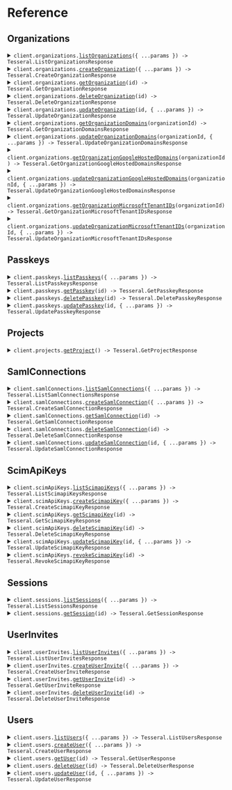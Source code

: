 # Reference

## Organizations

<details><summary><code>client.organizations.<a href="/src/api/resources/organizations/client/Client.ts">listOrganizations</a>({ ...params }) -> Tesseral.ListOrganizationsResponse</code></summary>
<dl>
<dd>

#### 📝 Description

<dl>
<dd>

<dl>
<dd>

List Organizations.

</dd>
</dl>
</dd>
</dl>

#### 🔌 Usage

<dl>
<dd>

<dl>
<dd>

```typescript
await client.organizations.listOrganizations();
```

</dd>
</dl>
</dd>
</dl>

#### ⚙️ Parameters

<dl>
<dd>

<dl>
<dd>

**request:** `Tesseral.OrganizationsListOrganizationsRequest`

</dd>
</dl>

<dl>
<dd>

**requestOptions:** `Organizations.RequestOptions`

</dd>
</dl>
</dd>
</dl>

</dd>
</dl>
</details>

<details><summary><code>client.organizations.<a href="/src/api/resources/organizations/client/Client.ts">createOrganization</a>({ ...params }) -> Tesseral.CreateOrganizationResponse</code></summary>
<dl>
<dd>

#### 📝 Description

<dl>
<dd>

<dl>
<dd>

Create an Organization.

</dd>
</dl>
</dd>
</dl>

#### 🔌 Usage

<dl>
<dd>

<dl>
<dd>

```typescript
await client.organizations.createOrganization({});
```

</dd>
</dl>
</dd>
</dl>

#### ⚙️ Parameters

<dl>
<dd>

<dl>
<dd>

**request:** `Tesseral.Organization`

</dd>
</dl>

<dl>
<dd>

**requestOptions:** `Organizations.RequestOptions`

</dd>
</dl>
</dd>
</dl>

</dd>
</dl>
</details>

<details><summary><code>client.organizations.<a href="/src/api/resources/organizations/client/Client.ts">getOrganization</a>(id) -> Tesseral.GetOrganizationResponse</code></summary>
<dl>
<dd>

#### 📝 Description

<dl>
<dd>

<dl>
<dd>

Get an Organization.

</dd>
</dl>
</dd>
</dl>

#### 🔌 Usage

<dl>
<dd>

<dl>
<dd>

```typescript
await client.organizations.getOrganization("id");
```

</dd>
</dl>
</dd>
</dl>

#### ⚙️ Parameters

<dl>
<dd>

<dl>
<dd>

**id:** `string` — The Organization ID.

</dd>
</dl>

<dl>
<dd>

**requestOptions:** `Organizations.RequestOptions`

</dd>
</dl>
</dd>
</dl>

</dd>
</dl>
</details>

<details><summary><code>client.organizations.<a href="/src/api/resources/organizations/client/Client.ts">deleteOrganization</a>(id) -> Tesseral.DeleteOrganizationResponse</code></summary>
<dl>
<dd>

#### 📝 Description

<dl>
<dd>

<dl>
<dd>

Delete an Organization.

</dd>
</dl>
</dd>
</dl>

#### 🔌 Usage

<dl>
<dd>

<dl>
<dd>

```typescript
await client.organizations.deleteOrganization("id");
```

</dd>
</dl>
</dd>
</dl>

#### ⚙️ Parameters

<dl>
<dd>

<dl>
<dd>

**id:** `string` — The Organization ID.

</dd>
</dl>

<dl>
<dd>

**requestOptions:** `Organizations.RequestOptions`

</dd>
</dl>
</dd>
</dl>

</dd>
</dl>
</details>

<details><summary><code>client.organizations.<a href="/src/api/resources/organizations/client/Client.ts">updateOrganization</a>(id, { ...params }) -> Tesseral.UpdateOrganizationResponse</code></summary>
<dl>
<dd>

#### 📝 Description

<dl>
<dd>

<dl>
<dd>

Update an Organization.

</dd>
</dl>
</dd>
</dl>

#### 🔌 Usage

<dl>
<dd>

<dl>
<dd>

```typescript
await client.organizations.updateOrganization("id", {});
```

</dd>
</dl>
</dd>
</dl>

#### ⚙️ Parameters

<dl>
<dd>

<dl>
<dd>

**id:** `string` — The Organization ID.

</dd>
</dl>

<dl>
<dd>

**request:** `Tesseral.Organization`

</dd>
</dl>

<dl>
<dd>

**requestOptions:** `Organizations.RequestOptions`

</dd>
</dl>
</dd>
</dl>

</dd>
</dl>
</details>

<details><summary><code>client.organizations.<a href="/src/api/resources/organizations/client/Client.ts">getOrganizationDomains</a>(organizationId) -> Tesseral.GetOrganizationDomainsResponse</code></summary>
<dl>
<dd>

#### 📝 Description

<dl>
<dd>

<dl>
<dd>

Get Organization Domains.

</dd>
</dl>
</dd>
</dl>

#### 🔌 Usage

<dl>
<dd>

<dl>
<dd>

```typescript
await client.organizations.getOrganizationDomains("organizationId");
```

</dd>
</dl>
</dd>
</dl>

#### ⚙️ Parameters

<dl>
<dd>

<dl>
<dd>

**organizationId:** `string` — The Organization ID.

</dd>
</dl>

<dl>
<dd>

**requestOptions:** `Organizations.RequestOptions`

</dd>
</dl>
</dd>
</dl>

</dd>
</dl>
</details>

<details><summary><code>client.organizations.<a href="/src/api/resources/organizations/client/Client.ts">updateOrganizationDomains</a>(organizationId, { ...params }) -> Tesseral.UpdateOrganizationDomainsResponse</code></summary>
<dl>
<dd>

#### 📝 Description

<dl>
<dd>

<dl>
<dd>

Update Organization Domains.

</dd>
</dl>
</dd>
</dl>

#### 🔌 Usage

<dl>
<dd>

<dl>
<dd>

```typescript
await client.organizations.updateOrganizationDomains("organizationId", {});
```

</dd>
</dl>
</dd>
</dl>

#### ⚙️ Parameters

<dl>
<dd>

<dl>
<dd>

**organizationId:** `string` — The Organization ID.

</dd>
</dl>

<dl>
<dd>

**request:** `Tesseral.OrganizationDomains`

</dd>
</dl>

<dl>
<dd>

**requestOptions:** `Organizations.RequestOptions`

</dd>
</dl>
</dd>
</dl>

</dd>
</dl>
</details>

<details><summary><code>client.organizations.<a href="/src/api/resources/organizations/client/Client.ts">getOrganizationGoogleHostedDomains</a>(organizationId) -> Tesseral.GetOrganizationGoogleHostedDomainsResponse</code></summary>
<dl>
<dd>

#### 📝 Description

<dl>
<dd>

<dl>
<dd>

Get Organization Google Hosted Domains.

</dd>
</dl>
</dd>
</dl>

#### 🔌 Usage

<dl>
<dd>

<dl>
<dd>

```typescript
await client.organizations.getOrganizationGoogleHostedDomains("organizationId");
```

</dd>
</dl>
</dd>
</dl>

#### ⚙️ Parameters

<dl>
<dd>

<dl>
<dd>

**organizationId:** `string` — The ID of the Organization.

</dd>
</dl>

<dl>
<dd>

**requestOptions:** `Organizations.RequestOptions`

</dd>
</dl>
</dd>
</dl>

</dd>
</dl>
</details>

<details><summary><code>client.organizations.<a href="/src/api/resources/organizations/client/Client.ts">updateOrganizationGoogleHostedDomains</a>(organizationId, { ...params }) -> Tesseral.UpdateOrganizationGoogleHostedDomainsResponse</code></summary>
<dl>
<dd>

#### 📝 Description

<dl>
<dd>

<dl>
<dd>

Update Organization Google Hosted Domains.

</dd>
</dl>
</dd>
</dl>

#### 🔌 Usage

<dl>
<dd>

<dl>
<dd>

```typescript
await client.organizations.updateOrganizationGoogleHostedDomains("organizationId", {});
```

</dd>
</dl>
</dd>
</dl>

#### ⚙️ Parameters

<dl>
<dd>

<dl>
<dd>

**organizationId:** `string` — The ID of the Organization.

</dd>
</dl>

<dl>
<dd>

**request:** `Tesseral.OrganizationGoogleHostedDomains`

</dd>
</dl>

<dl>
<dd>

**requestOptions:** `Organizations.RequestOptions`

</dd>
</dl>
</dd>
</dl>

</dd>
</dl>
</details>

<details><summary><code>client.organizations.<a href="/src/api/resources/organizations/client/Client.ts">getOrganizationMicrosoftTenantIDs</a>(organizationId) -> Tesseral.GetOrganizationMicrosoftTenantIDsResponse</code></summary>
<dl>
<dd>

#### 📝 Description

<dl>
<dd>

<dl>
<dd>

Get Organization Microsoft Tenant IDs.

</dd>
</dl>
</dd>
</dl>

#### 🔌 Usage

<dl>
<dd>

<dl>
<dd>

```typescript
await client.organizations.getOrganizationMicrosoftTenantIDs("organizationId");
```

</dd>
</dl>
</dd>
</dl>

#### ⚙️ Parameters

<dl>
<dd>

<dl>
<dd>

**organizationId:** `string` — The ID of the Organization.

</dd>
</dl>

<dl>
<dd>

**requestOptions:** `Organizations.RequestOptions`

</dd>
</dl>
</dd>
</dl>

</dd>
</dl>
</details>

<details><summary><code>client.organizations.<a href="/src/api/resources/organizations/client/Client.ts">updateOrganizationMicrosoftTenantIDs</a>(organizationId, { ...params }) -> Tesseral.UpdateOrganizationMicrosoftTenantIDsResponse</code></summary>
<dl>
<dd>

#### 📝 Description

<dl>
<dd>

<dl>
<dd>

Update Organization Microsoft Tenant IDs.

</dd>
</dl>
</dd>
</dl>

#### 🔌 Usage

<dl>
<dd>

<dl>
<dd>

```typescript
await client.organizations.updateOrganizationMicrosoftTenantIDs("organizationId", {});
```

</dd>
</dl>
</dd>
</dl>

#### ⚙️ Parameters

<dl>
<dd>

<dl>
<dd>

**organizationId:** `string` — The ID of the Organization.

</dd>
</dl>

<dl>
<dd>

**request:** `Tesseral.OrganizationMicrosoftTenantIDs`

</dd>
</dl>

<dl>
<dd>

**requestOptions:** `Organizations.RequestOptions`

</dd>
</dl>
</dd>
</dl>

</dd>
</dl>
</details>

## Passkeys

<details><summary><code>client.passkeys.<a href="/src/api/resources/passkeys/client/Client.ts">listPasskeys</a>({ ...params }) -> Tesseral.ListPasskeysResponse</code></summary>
<dl>
<dd>

#### 📝 Description

<dl>
<dd>

<dl>
<dd>

List Passkeys.

</dd>
</dl>
</dd>
</dl>

#### 🔌 Usage

<dl>
<dd>

<dl>
<dd>

```typescript
await client.passkeys.listPasskeys();
```

</dd>
</dl>
</dd>
</dl>

#### ⚙️ Parameters

<dl>
<dd>

<dl>
<dd>

**request:** `Tesseral.PasskeysListPasskeysRequest`

</dd>
</dl>

<dl>
<dd>

**requestOptions:** `Passkeys.RequestOptions`

</dd>
</dl>
</dd>
</dl>

</dd>
</dl>
</details>

<details><summary><code>client.passkeys.<a href="/src/api/resources/passkeys/client/Client.ts">getPasskey</a>(id) -> Tesseral.GetPasskeyResponse</code></summary>
<dl>
<dd>

#### 📝 Description

<dl>
<dd>

<dl>
<dd>

Get a Passkey.

</dd>
</dl>
</dd>
</dl>

#### 🔌 Usage

<dl>
<dd>

<dl>
<dd>

```typescript
await client.passkeys.getPasskey("id");
```

</dd>
</dl>
</dd>
</dl>

#### ⚙️ Parameters

<dl>
<dd>

<dl>
<dd>

**id:** `string` — The Passkey ID.

</dd>
</dl>

<dl>
<dd>

**requestOptions:** `Passkeys.RequestOptions`

</dd>
</dl>
</dd>
</dl>

</dd>
</dl>
</details>

<details><summary><code>client.passkeys.<a href="/src/api/resources/passkeys/client/Client.ts">deletePasskey</a>(id) -> Tesseral.DeletePasskeyResponse</code></summary>
<dl>
<dd>

#### 📝 Description

<dl>
<dd>

<dl>
<dd>

Delete a Passkey.

</dd>
</dl>
</dd>
</dl>

#### 🔌 Usage

<dl>
<dd>

<dl>
<dd>

```typescript
await client.passkeys.deletePasskey("id");
```

</dd>
</dl>
</dd>
</dl>

#### ⚙️ Parameters

<dl>
<dd>

<dl>
<dd>

**id:** `string` — The Passkey ID.

</dd>
</dl>

<dl>
<dd>

**requestOptions:** `Passkeys.RequestOptions`

</dd>
</dl>
</dd>
</dl>

</dd>
</dl>
</details>

<details><summary><code>client.passkeys.<a href="/src/api/resources/passkeys/client/Client.ts">updatePasskey</a>(id, { ...params }) -> Tesseral.UpdatePasskeyResponse</code></summary>
<dl>
<dd>

#### 📝 Description

<dl>
<dd>

<dl>
<dd>

Update a Passkey.

</dd>
</dl>
</dd>
</dl>

#### 🔌 Usage

<dl>
<dd>

<dl>
<dd>

```typescript
await client.passkeys.updatePasskey("id", {});
```

</dd>
</dl>
</dd>
</dl>

#### ⚙️ Parameters

<dl>
<dd>

<dl>
<dd>

**id:** `string` — The Passkey ID.

</dd>
</dl>

<dl>
<dd>

**request:** `Tesseral.Passkey`

</dd>
</dl>

<dl>
<dd>

**requestOptions:** `Passkeys.RequestOptions`

</dd>
</dl>
</dd>
</dl>

</dd>
</dl>
</details>

## Projects

<details><summary><code>client.projects.<a href="/src/api/resources/projects/client/Client.ts">getProject</a>() -> Tesseral.GetProjectResponse</code></summary>
<dl>
<dd>

#### 📝 Description

<dl>
<dd>

<dl>
<dd>

Get the current project.

</dd>
</dl>
</dd>
</dl>

#### 🔌 Usage

<dl>
<dd>

<dl>
<dd>

```typescript
await client.projects.getProject();
```

</dd>
</dl>
</dd>
</dl>

#### ⚙️ Parameters

<dl>
<dd>

<dl>
<dd>

**requestOptions:** `Projects.RequestOptions`

</dd>
</dl>
</dd>
</dl>

</dd>
</dl>
</details>

## SamlConnections

<details><summary><code>client.samlConnections.<a href="/src/api/resources/samlConnections/client/Client.ts">listSamlConnections</a>({ ...params }) -> Tesseral.ListSamlConnectionsResponse</code></summary>
<dl>
<dd>

#### 📝 Description

<dl>
<dd>

<dl>
<dd>

List SAML Connections.

</dd>
</dl>
</dd>
</dl>

#### 🔌 Usage

<dl>
<dd>

<dl>
<dd>

```typescript
await client.samlConnections.listSamlConnections();
```

</dd>
</dl>
</dd>
</dl>

#### ⚙️ Parameters

<dl>
<dd>

<dl>
<dd>

**request:** `Tesseral.SamlConnectionsListSamlConnectionsRequest`

</dd>
</dl>

<dl>
<dd>

**requestOptions:** `SamlConnections.RequestOptions`

</dd>
</dl>
</dd>
</dl>

</dd>
</dl>
</details>

<details><summary><code>client.samlConnections.<a href="/src/api/resources/samlConnections/client/Client.ts">createSamlConnection</a>({ ...params }) -> Tesseral.CreateSamlConnectionResponse</code></summary>
<dl>
<dd>

#### 📝 Description

<dl>
<dd>

<dl>
<dd>

Create a SAML Connection.

</dd>
</dl>
</dd>
</dl>

#### 🔌 Usage

<dl>
<dd>

<dl>
<dd>

```typescript
await client.samlConnections.createSamlConnection({});
```

</dd>
</dl>
</dd>
</dl>

#### ⚙️ Parameters

<dl>
<dd>

<dl>
<dd>

**request:** `Tesseral.SamlConnection`

</dd>
</dl>

<dl>
<dd>

**requestOptions:** `SamlConnections.RequestOptions`

</dd>
</dl>
</dd>
</dl>

</dd>
</dl>
</details>

<details><summary><code>client.samlConnections.<a href="/src/api/resources/samlConnections/client/Client.ts">getSamlConnection</a>(id) -> Tesseral.GetSamlConnectionResponse</code></summary>
<dl>
<dd>

#### 📝 Description

<dl>
<dd>

<dl>
<dd>

Get a SAML Connection.

</dd>
</dl>
</dd>
</dl>

#### 🔌 Usage

<dl>
<dd>

<dl>
<dd>

```typescript
await client.samlConnections.getSamlConnection("id");
```

</dd>
</dl>
</dd>
</dl>

#### ⚙️ Parameters

<dl>
<dd>

<dl>
<dd>

**id:** `string` — The SAML Connection ID.

</dd>
</dl>

<dl>
<dd>

**requestOptions:** `SamlConnections.RequestOptions`

</dd>
</dl>
</dd>
</dl>

</dd>
</dl>
</details>

<details><summary><code>client.samlConnections.<a href="/src/api/resources/samlConnections/client/Client.ts">deleteSamlConnection</a>(id) -> Tesseral.DeleteSamlConnectionResponse</code></summary>
<dl>
<dd>

#### 📝 Description

<dl>
<dd>

<dl>
<dd>

Delete a SAML Connection.

</dd>
</dl>
</dd>
</dl>

#### 🔌 Usage

<dl>
<dd>

<dl>
<dd>

```typescript
await client.samlConnections.deleteSamlConnection("id");
```

</dd>
</dl>
</dd>
</dl>

#### ⚙️ Parameters

<dl>
<dd>

<dl>
<dd>

**id:** `string` — The SAML Connection ID.

</dd>
</dl>

<dl>
<dd>

**requestOptions:** `SamlConnections.RequestOptions`

</dd>
</dl>
</dd>
</dl>

</dd>
</dl>
</details>

<details><summary><code>client.samlConnections.<a href="/src/api/resources/samlConnections/client/Client.ts">updateSamlConnection</a>(id, { ...params }) -> Tesseral.UpdateSamlConnectionResponse</code></summary>
<dl>
<dd>

#### 📝 Description

<dl>
<dd>

<dl>
<dd>

Update a SAML Connection.

</dd>
</dl>
</dd>
</dl>

#### 🔌 Usage

<dl>
<dd>

<dl>
<dd>

```typescript
await client.samlConnections.updateSamlConnection("id", {});
```

</dd>
</dl>
</dd>
</dl>

#### ⚙️ Parameters

<dl>
<dd>

<dl>
<dd>

**id:** `string` — The SAML Connection ID.

</dd>
</dl>

<dl>
<dd>

**request:** `Tesseral.SamlConnection`

</dd>
</dl>

<dl>
<dd>

**requestOptions:** `SamlConnections.RequestOptions`

</dd>
</dl>
</dd>
</dl>

</dd>
</dl>
</details>

## ScimApiKeys

<details><summary><code>client.scimApiKeys.<a href="/src/api/resources/scimApiKeys/client/Client.ts">listScimapiKeys</a>({ ...params }) -> Tesseral.ListScimapiKeysResponse</code></summary>
<dl>
<dd>

#### 📝 Description

<dl>
<dd>

<dl>
<dd>

List SCIM API Keys.

</dd>
</dl>
</dd>
</dl>

#### 🔌 Usage

<dl>
<dd>

<dl>
<dd>

```typescript
await client.scimApiKeys.listScimapiKeys();
```

</dd>
</dl>
</dd>
</dl>

#### ⚙️ Parameters

<dl>
<dd>

<dl>
<dd>

**request:** `Tesseral.ScimApiKeysListScimapiKeysRequest`

</dd>
</dl>

<dl>
<dd>

**requestOptions:** `ScimApiKeys.RequestOptions`

</dd>
</dl>
</dd>
</dl>

</dd>
</dl>
</details>

<details><summary><code>client.scimApiKeys.<a href="/src/api/resources/scimApiKeys/client/Client.ts">createScimapiKey</a>({ ...params }) -> Tesseral.CreateScimapiKeyResponse</code></summary>
<dl>
<dd>

#### 📝 Description

<dl>
<dd>

<dl>
<dd>

Create a SCIM API Key.

</dd>
</dl>
</dd>
</dl>

#### 🔌 Usage

<dl>
<dd>

<dl>
<dd>

```typescript
await client.scimApiKeys.createScimapiKey({});
```

</dd>
</dl>
</dd>
</dl>

#### ⚙️ Parameters

<dl>
<dd>

<dl>
<dd>

**request:** `Tesseral.ScimapiKey`

</dd>
</dl>

<dl>
<dd>

**requestOptions:** `ScimApiKeys.RequestOptions`

</dd>
</dl>
</dd>
</dl>

</dd>
</dl>
</details>

<details><summary><code>client.scimApiKeys.<a href="/src/api/resources/scimApiKeys/client/Client.ts">getScimapiKey</a>(id) -> Tesseral.GetScimapiKeyResponse</code></summary>
<dl>
<dd>

#### 📝 Description

<dl>
<dd>

<dl>
<dd>

Get a SCIM API Key.

</dd>
</dl>
</dd>
</dl>

#### 🔌 Usage

<dl>
<dd>

<dl>
<dd>

```typescript
await client.scimApiKeys.getScimapiKey("id");
```

</dd>
</dl>
</dd>
</dl>

#### ⚙️ Parameters

<dl>
<dd>

<dl>
<dd>

**id:** `string` — The SCIM API Key ID.

</dd>
</dl>

<dl>
<dd>

**requestOptions:** `ScimApiKeys.RequestOptions`

</dd>
</dl>
</dd>
</dl>

</dd>
</dl>
</details>

<details><summary><code>client.scimApiKeys.<a href="/src/api/resources/scimApiKeys/client/Client.ts">deleteScimapiKey</a>(id) -> Tesseral.DeleteScimapiKeyResponse</code></summary>
<dl>
<dd>

#### 📝 Description

<dl>
<dd>

<dl>
<dd>

Delete a SCIM API Key.

</dd>
</dl>
</dd>
</dl>

#### 🔌 Usage

<dl>
<dd>

<dl>
<dd>

```typescript
await client.scimApiKeys.deleteScimapiKey("id");
```

</dd>
</dl>
</dd>
</dl>

#### ⚙️ Parameters

<dl>
<dd>

<dl>
<dd>

**id:** `string` — The SCIM API Key ID.

</dd>
</dl>

<dl>
<dd>

**requestOptions:** `ScimApiKeys.RequestOptions`

</dd>
</dl>
</dd>
</dl>

</dd>
</dl>
</details>

<details><summary><code>client.scimApiKeys.<a href="/src/api/resources/scimApiKeys/client/Client.ts">updateScimapiKey</a>(id, { ...params }) -> Tesseral.UpdateScimapiKeyResponse</code></summary>
<dl>
<dd>

#### 📝 Description

<dl>
<dd>

<dl>
<dd>

Update a SCIM API Key.

</dd>
</dl>
</dd>
</dl>

#### 🔌 Usage

<dl>
<dd>

<dl>
<dd>

```typescript
await client.scimApiKeys.updateScimapiKey("id", {});
```

</dd>
</dl>
</dd>
</dl>

#### ⚙️ Parameters

<dl>
<dd>

<dl>
<dd>

**id:** `string` — The SCIM API Key ID.

</dd>
</dl>

<dl>
<dd>

**request:** `Tesseral.ScimapiKey`

</dd>
</dl>

<dl>
<dd>

**requestOptions:** `ScimApiKeys.RequestOptions`

</dd>
</dl>
</dd>
</dl>

</dd>
</dl>
</details>

<details><summary><code>client.scimApiKeys.<a href="/src/api/resources/scimApiKeys/client/Client.ts">revokeScimapiKey</a>(id) -> Tesseral.RevokeScimapiKeyResponse</code></summary>
<dl>
<dd>

#### 📝 Description

<dl>
<dd>

<dl>
<dd>

Revoke a SCIM API Key.

</dd>
</dl>
</dd>
</dl>

#### 🔌 Usage

<dl>
<dd>

<dl>
<dd>

```typescript
await client.scimApiKeys.revokeScimapiKey("id");
```

</dd>
</dl>
</dd>
</dl>

#### ⚙️ Parameters

<dl>
<dd>

<dl>
<dd>

**id:** `string` — The SCIM API Key ID.

</dd>
</dl>

<dl>
<dd>

**requestOptions:** `ScimApiKeys.RequestOptions`

</dd>
</dl>
</dd>
</dl>

</dd>
</dl>
</details>

## Sessions

<details><summary><code>client.sessions.<a href="/src/api/resources/sessions/client/Client.ts">listSessions</a>({ ...params }) -> Tesseral.ListSessionsResponse</code></summary>
<dl>
<dd>

#### 📝 Description

<dl>
<dd>

<dl>
<dd>

List Sessions.

</dd>
</dl>
</dd>
</dl>

#### 🔌 Usage

<dl>
<dd>

<dl>
<dd>

```typescript
await client.sessions.listSessions();
```

</dd>
</dl>
</dd>
</dl>

#### ⚙️ Parameters

<dl>
<dd>

<dl>
<dd>

**request:** `Tesseral.SessionsListSessionsRequest`

</dd>
</dl>

<dl>
<dd>

**requestOptions:** `Sessions.RequestOptions`

</dd>
</dl>
</dd>
</dl>

</dd>
</dl>
</details>

<details><summary><code>client.sessions.<a href="/src/api/resources/sessions/client/Client.ts">getSession</a>(id) -> Tesseral.GetSessionResponse</code></summary>
<dl>
<dd>

#### 📝 Description

<dl>
<dd>

<dl>
<dd>

Get a Session.

</dd>
</dl>
</dd>
</dl>

#### 🔌 Usage

<dl>
<dd>

<dl>
<dd>

```typescript
await client.sessions.getSession("id");
```

</dd>
</dl>
</dd>
</dl>

#### ⚙️ Parameters

<dl>
<dd>

<dl>
<dd>

**id:** `string` — The Session ID.

</dd>
</dl>

<dl>
<dd>

**requestOptions:** `Sessions.RequestOptions`

</dd>
</dl>
</dd>
</dl>

</dd>
</dl>
</details>

## UserInvites

<details><summary><code>client.userInvites.<a href="/src/api/resources/userInvites/client/Client.ts">listUserInvites</a>({ ...params }) -> Tesseral.ListUserInvitesResponse</code></summary>
<dl>
<dd>

#### 📝 Description

<dl>
<dd>

<dl>
<dd>

List User Invites.

</dd>
</dl>
</dd>
</dl>

#### 🔌 Usage

<dl>
<dd>

<dl>
<dd>

```typescript
await client.userInvites.listUserInvites();
```

</dd>
</dl>
</dd>
</dl>

#### ⚙️ Parameters

<dl>
<dd>

<dl>
<dd>

**request:** `Tesseral.UserInvitesListUserInvitesRequest`

</dd>
</dl>

<dl>
<dd>

**requestOptions:** `UserInvites.RequestOptions`

</dd>
</dl>
</dd>
</dl>

</dd>
</dl>
</details>

<details><summary><code>client.userInvites.<a href="/src/api/resources/userInvites/client/Client.ts">createUserInvite</a>({ ...params }) -> Tesseral.CreateUserInviteResponse</code></summary>
<dl>
<dd>

#### 📝 Description

<dl>
<dd>

<dl>
<dd>

Create a User Invite.

</dd>
</dl>
</dd>
</dl>

#### 🔌 Usage

<dl>
<dd>

<dl>
<dd>

```typescript
await client.userInvites.createUserInvite({});
```

</dd>
</dl>
</dd>
</dl>

#### ⚙️ Parameters

<dl>
<dd>

<dl>
<dd>

**request:** `Tesseral.UserInvite`

</dd>
</dl>

<dl>
<dd>

**requestOptions:** `UserInvites.RequestOptions`

</dd>
</dl>
</dd>
</dl>

</dd>
</dl>
</details>

<details><summary><code>client.userInvites.<a href="/src/api/resources/userInvites/client/Client.ts">getUserInvite</a>(id) -> Tesseral.GetUserInviteResponse</code></summary>
<dl>
<dd>

#### 📝 Description

<dl>
<dd>

<dl>
<dd>

Get a User Invite.

</dd>
</dl>
</dd>
</dl>

#### 🔌 Usage

<dl>
<dd>

<dl>
<dd>

```typescript
await client.userInvites.getUserInvite("id");
```

</dd>
</dl>
</dd>
</dl>

#### ⚙️ Parameters

<dl>
<dd>

<dl>
<dd>

**id:** `string` — The User Invite ID.

</dd>
</dl>

<dl>
<dd>

**requestOptions:** `UserInvites.RequestOptions`

</dd>
</dl>
</dd>
</dl>

</dd>
</dl>
</details>

<details><summary><code>client.userInvites.<a href="/src/api/resources/userInvites/client/Client.ts">deleteUserInvite</a>(id) -> Tesseral.DeleteUserInviteResponse</code></summary>
<dl>
<dd>

#### 📝 Description

<dl>
<dd>

<dl>
<dd>

Delete a User Invite.

</dd>
</dl>
</dd>
</dl>

#### 🔌 Usage

<dl>
<dd>

<dl>
<dd>

```typescript
await client.userInvites.deleteUserInvite("id");
```

</dd>
</dl>
</dd>
</dl>

#### ⚙️ Parameters

<dl>
<dd>

<dl>
<dd>

**id:** `string` — The User Invite ID.

</dd>
</dl>

<dl>
<dd>

**requestOptions:** `UserInvites.RequestOptions`

</dd>
</dl>
</dd>
</dl>

</dd>
</dl>
</details>

## Users

<details><summary><code>client.users.<a href="/src/api/resources/users/client/Client.ts">listUsers</a>({ ...params }) -> Tesseral.ListUsersResponse</code></summary>
<dl>
<dd>

#### 📝 Description

<dl>
<dd>

<dl>
<dd>

List Users.

</dd>
</dl>
</dd>
</dl>

#### 🔌 Usage

<dl>
<dd>

<dl>
<dd>

```typescript
await client.users.listUsers();
```

</dd>
</dl>
</dd>
</dl>

#### ⚙️ Parameters

<dl>
<dd>

<dl>
<dd>

**request:** `Tesseral.UsersListUsersRequest`

</dd>
</dl>

<dl>
<dd>

**requestOptions:** `Users.RequestOptions`

</dd>
</dl>
</dd>
</dl>

</dd>
</dl>
</details>

<details><summary><code>client.users.<a href="/src/api/resources/users/client/Client.ts">createUser</a>({ ...params }) -> Tesseral.CreateUserResponse</code></summary>
<dl>
<dd>

#### 📝 Description

<dl>
<dd>

<dl>
<dd>

Create a User.

</dd>
</dl>
</dd>
</dl>

#### 🔌 Usage

<dl>
<dd>

<dl>
<dd>

```typescript
await client.users.createUser({});
```

</dd>
</dl>
</dd>
</dl>

#### ⚙️ Parameters

<dl>
<dd>

<dl>
<dd>

**request:** `Tesseral.User`

</dd>
</dl>

<dl>
<dd>

**requestOptions:** `Users.RequestOptions`

</dd>
</dl>
</dd>
</dl>

</dd>
</dl>
</details>

<details><summary><code>client.users.<a href="/src/api/resources/users/client/Client.ts">getUser</a>(id) -> Tesseral.GetUserResponse</code></summary>
<dl>
<dd>

#### 📝 Description

<dl>
<dd>

<dl>
<dd>

Get a User.

</dd>
</dl>
</dd>
</dl>

#### 🔌 Usage

<dl>
<dd>

<dl>
<dd>

```typescript
await client.users.getUser("id");
```

</dd>
</dl>
</dd>
</dl>

#### ⚙️ Parameters

<dl>
<dd>

<dl>
<dd>

**id:** `string` — The User ID.

</dd>
</dl>

<dl>
<dd>

**requestOptions:** `Users.RequestOptions`

</dd>
</dl>
</dd>
</dl>

</dd>
</dl>
</details>

<details><summary><code>client.users.<a href="/src/api/resources/users/client/Client.ts">deleteUser</a>(id) -> Tesseral.DeleteUserResponse</code></summary>
<dl>
<dd>

#### 📝 Description

<dl>
<dd>

<dl>
<dd>

Delete a User.

</dd>
</dl>
</dd>
</dl>

#### 🔌 Usage

<dl>
<dd>

<dl>
<dd>

```typescript
await client.users.deleteUser("id");
```

</dd>
</dl>
</dd>
</dl>

#### ⚙️ Parameters

<dl>
<dd>

<dl>
<dd>

**id:** `string` — The User ID.

</dd>
</dl>

<dl>
<dd>

**requestOptions:** `Users.RequestOptions`

</dd>
</dl>
</dd>
</dl>

</dd>
</dl>
</details>

<details><summary><code>client.users.<a href="/src/api/resources/users/client/Client.ts">updateUser</a>(id, { ...params }) -> Tesseral.UpdateUserResponse</code></summary>
<dl>
<dd>

#### 📝 Description

<dl>
<dd>

<dl>
<dd>

Update a User.

</dd>
</dl>
</dd>
</dl>

#### 🔌 Usage

<dl>
<dd>

<dl>
<dd>

```typescript
await client.users.updateUser("id", {});
```

</dd>
</dl>
</dd>
</dl>

#### ⚙️ Parameters

<dl>
<dd>

<dl>
<dd>

**id:** `string` — The User ID.

</dd>
</dl>

<dl>
<dd>

**request:** `Tesseral.User`

</dd>
</dl>

<dl>
<dd>

**requestOptions:** `Users.RequestOptions`

</dd>
</dl>
</dd>
</dl>

</dd>
</dl>
</details>
